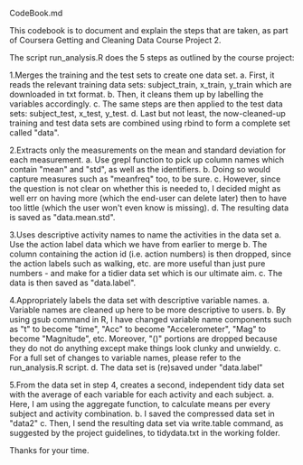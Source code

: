 CodeBook.md

This codebook is to document and explain the steps that are taken, as part of Coursera Getting and Cleaning Data Course Project 2.

The script run_analysis.R does the 5 steps as outlined by the course project:

1.Merges the training and the test sets to create one data set.
   a. First, it reads the relevant training data sets: subject_train, x_train, y_train which are downloaded in txt format.
   b. Then, it cleans them up by labelling the variables accordingly.
   c. The same steps are then applied to the test data sets: subject_test, x_test, y_test.
   d. Last but not least, the now-cleaned-up training and test data sets are combined using rbind to form a complete set called "data".

2.Extracts only the measurements on the mean and standard deviation for each measurement. 
   a. Use grepl function to pick up column names which contain "mean" and "std", as well as the identifiers.
   b. Doing so would capture measures such as "meanfreq" too, to be sure.
   c. However, since the question is not clear on whether this is needed to, I decided might as well err on having more (which the end-user can delete later)
then to have too little (which the user won't even know is missing).
   d. The resulting data is saved as "data.mean.std".
   
3.Uses descriptive activity names to name the activities in the data set
   a. Use the action label data which we have from earlier to merge
   b. The column containing the action id (i.e. action numbers) is then dropped, since the action labels such as walking, etc. are more useful than just pure numbers - and make for a tidier data set which is our ultimate aim.
   c. The data is then saved as "data.label".
   
4.Appropriately labels the data set with descriptive variable names. 
   a. Variable names are cleaned up here to be more descriptive to users.
   b. By using gsub command in R, I have changed variable name components such as "t" to become "time", "Acc" to become "Accelerometer", "Mag" to become "Magnitude", etc. Moreover, "()" portions are dropped because they do not do anything except make things look clunky and unwieldy.
   c. For a full set of changes to variable names, please refer to the run_analysis.R script.
   d. The data set is (re)saved under "data.label"

5.From the data set in step 4, creates a second, independent tidy data set with the average of each variable for each activity and each subject.
   a. Here, I am using the aggregate function, to calculate means per every subject and activity combination.
   b. I saved the compressed data set in "data2"
   c. Then, I send the resulting data set via write.table command, as suggested by the project guidelines, to tidydata.txt in the working folder.
   
Thanks for your time.